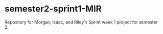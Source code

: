 # semester2-sprint1-MIR


Repository for Morgan, Isaac, and Riley's Sprint week 1 project for semester 2.

